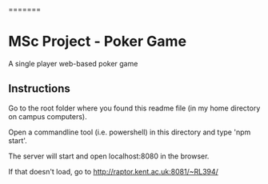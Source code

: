 =======
# MSc Project - Poker Game
A single player web-based poker game

## Instructions
Go to the root folder where you found this readme file (in my home directory on campus computers).

Open a commandline tool (i.e. powershell) in this directory and type 'npm start'.

The server will start and open localhost:8080 in the browser.

If that doesn't load, go to http://raptor.kent.ac.uk:8081/~RL394/
